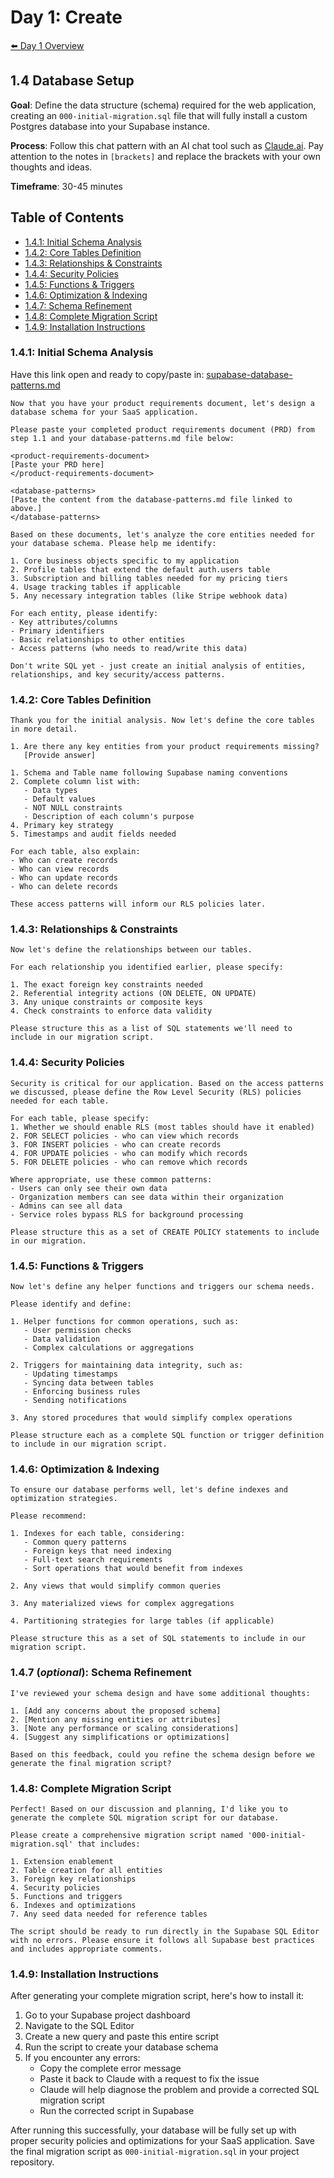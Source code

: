 # Day 1: Create

[⬅️ Day 1 Overview](README.md)

## 1.4 Database Setup

**Goal**: Define the data structure (schema) required for the web application, creating an `000-initial-migration.sql` file that will fully install a custom Postgres database into your Supabase instance.

**Process**: Follow this chat pattern with an AI chat tool such as [Claude.ai](https://www.claude.ai). Pay attention to the notes in `[brackets]` and replace the brackets with your own thoughts and ideas.

**Timeframe**: 30-45 minutes

## Table of Contents
- [1.4.1: Initial Schema Analysis](#141-initial-schema-analysis)
- [1.4.2: Core Tables Definition](#142-core-tables-definition)
- [1.4.3: Relationships & Constraints](#143-relationships--constraints)
- [1.4.4: Security Policies](#144-security-policies)
- [1.4.5: Functions & Triggers](#145-functions--triggers)
- [1.4.6: Optimization & Indexing](#146-optimization--indexing)
- [1.4.7: Schema Refinement](#147-optional-schema-refinement)
- [1.4.8: Complete Migration Script](#148-complete-migration-script)
- [1.4.9: Installation Instructions](#149-installation-instructions)

### 1.4.1: Initial Schema Analysis

Have this link open and ready to copy/paste in: [supabase-database-patterns.md](../0-learn/supabase-database-patterns.md)

```
Now that you have your product requirements document, let's design a database schema for your SaaS application.

Please paste your completed product requirements document (PRD) from step 1.1 and your database-patterns.md file below:

<product-requirements-document>
[Paste your PRD here]
</product-requirements-document>

<database-patterns>
[Paste the content from the database-patterns.md file linked to above.]
</database-patterns>

Based on these documents, let's analyze the core entities needed for your database schema. Please help me identify:

1. Core business objects specific to my application
2. Profile tables that extend the default auth.users table
3. Subscription and billing tables needed for my pricing tiers
4. Usage tracking tables if applicable
5. Any necessary integration tables (like Stripe webhook data)

For each entity, please identify:
- Key attributes/columns
- Primary identifiers
- Basic relationships to other entities
- Access patterns (who needs to read/write this data)

Don't write SQL yet - just create an initial analysis of entities, relationships, and key security/access patterns.
```

### 1.4.2: Core Tables Definition

```
Thank you for the initial analysis. Now let's define the core tables in more detail.

1. Are there any key entities from your product requirements missing?
   [Provide answer]

1. Schema and Table name following Supabase naming conventions
2. Complete column list with:
   - Data types
   - Default values
   - NOT NULL constraints
   - Description of each column's purpose
4. Primary key strategy
5. Timestamps and audit fields needed

For each table, also explain:
- Who can create records
- Who can view records
- Who can update records
- Who can delete records

These access patterns will inform our RLS policies later.
```

### 1.4.3: Relationships & Constraints

```
Now let's define the relationships between our tables.

For each relationship you identified earlier, please specify:

1. The exact foreign key constraints needed
2. Referential integrity actions (ON DELETE, ON UPDATE)
3. Any unique constraints or composite keys
4. Check constraints to enforce data validity

Please structure this as a list of SQL statements we'll need to include in our migration script.
```

### 1.4.4: Security Policies

```
Security is critical for our application. Based on the access patterns we discussed, please define the Row Level Security (RLS) policies needed for each table.

For each table, please specify:
1. Whether we should enable RLS (most tables should have it enabled)
2. FOR SELECT policies - who can view which records
3. FOR INSERT policies - who can create records
4. FOR UPDATE policies - who can modify which records
5. FOR DELETE policies - who can remove which records

Where appropriate, use these common patterns:
- Users can only see their own data
- Organization members can see data within their organization
- Admins can see all data
- Service roles bypass RLS for background processing

Please structure this as a set of CREATE POLICY statements to include in our migration.
```

### 1.4.5: Functions & Triggers

```
Now let's define any helper functions and triggers our schema needs.

Please identify and define:

1. Helper functions for common operations, such as:
   - User permission checks
   - Data validation
   - Complex calculations or aggregations
   
2. Triggers for maintaining data integrity, such as:
   - Updating timestamps
   - Syncing data between tables
   - Enforcing business rules
   - Sending notifications

3. Any stored procedures that would simplify complex operations

Please structure each as a complete SQL function or trigger definition to include in our migration script.
```

### 1.4.6: Optimization & Indexing

```
To ensure our database performs well, let's define indexes and optimization strategies.

Please recommend:

1. Indexes for each table, considering:
   - Common query patterns
   - Foreign keys that need indexing
   - Full-text search requirements
   - Sort operations that would benefit from indexes

2. Any views that would simplify common queries

3. Any materialized views for complex aggregations

4. Partitioning strategies for large tables (if applicable)

Please structure this as a set of SQL statements to include in our migration script.
```

### 1.4.7 (_optional_): Schema Refinement

```
I've reviewed your schema design and have some additional thoughts:

1. [Add any concerns about the proposed schema]
2. [Mention any missing entities or attributes]
3. [Note any performance or scaling considerations]
4. [Suggest any simplifications or optimizations]

Based on this feedback, could you refine the schema design before we generate the final migration script?
```

### 1.4.8: Complete Migration Script

```
Perfect! Based on our discussion and planning, I'd like you to generate the complete SQL migration script for our database.

Please create a comprehensive migration script named '000-initial-migration.sql' that includes:

1. Extension enablement
2. Table creation for all entities
3. Foreign key relationships
4. Security policies
5. Functions and triggers
6. Indexes and optimizations
7. Any seed data needed for reference tables

The script should be ready to run directly in the Supabase SQL Editor with no errors. Please ensure it follows all Supabase best practices and includes appropriate comments.
```

### 1.4.9: Installation Instructions

After generating your complete migration script, here's how to install it:

1. Go to your Supabase project dashboard
2. Navigate to the SQL Editor
3. Create a new query and paste this entire script
4. Run the script to create your database schema
5. If you encounter any errors:
   - Copy the complete error message
   - Paste it back to Claude with a request to fix the issue
   - Claude will help diagnose the problem and provide a corrected SQL migration script
   - Run the corrected script in Supabase

After running this successfully, your database will be fully set up with proper security policies and optimizations for your SaaS application. Save the final migration script as `000-initial-migration.sql` in your project repository.